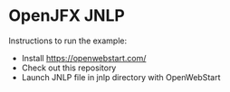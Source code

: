 # OpenJFX JNLP
Instructions to run the example:
- Install https://openwebstart.com/
- Check out this repository
- Launch JNLP file in jnlp directory with OpenWebStart
